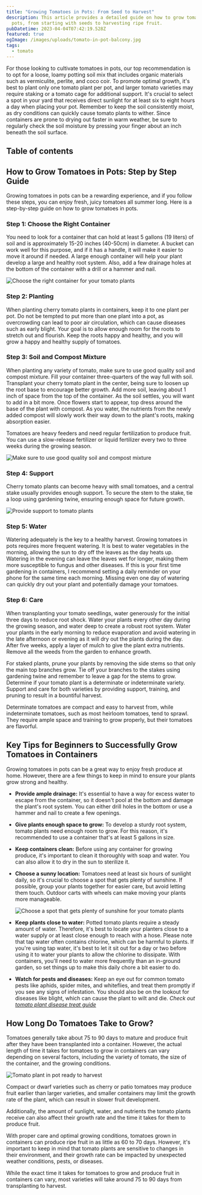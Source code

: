 ```yaml
---
title: "Growing Tomatoes in Pots: From Seed to Harvest"
description: This article provides a detailed guide on how to grow tomatoes in
  pots, from starting with seeds to harvesting ripe fruit.
pubDatetime: 2023-04-04T07:42:19.528Z
featured: true
ogImage: /images/uploads/tomato-in-pot-balcony.jpg
tags:
  - tomato
---
```

For those looking to cultivate tomatoes in pots, our top recommendation is to opt for a loose, loamy potting soil mix that includes organic materials such as vermiculite, perlite, and coco coir. To promote optimal growth, it's best to plant only one tomato plant per pot, and larger tomato varieties may require staking or a tomato cage for additional support. It's crucial to select a spot in your yard that receives direct sunlight for at least six to eight hours a day when placing your pot. Remember to keep the soil consistently moist, as dry conditions can quickly cause tomato plants to wither. Since containers are prone to drying out faster in warm weather, be sure to regularly check the soil moisture by pressing your finger about an inch beneath the soil surface.

## Table of contents

## Hоw to Grow Tomatoes іn Pоtѕ: Step by Step Guide

Growing tomatoes in pots can be a rewarding experience, and if you follow these steps, you can enjoy fresh, juicy tomatoes all summer long. Here is a step-by-step guide on how to grow tomatoes in pots.

### **Step 1: Choose the Right Container**

You need to look for a container that can hold at least 5 gallons (19 liters) of soil and is approximately 15-20 inches (40-50cm) in diameter. A bucket can work well for this purpose, and if it has a handle, it will make it easier to move it around if needed. A large enough container will help your plant develop a large and healthy root system. Also, add a few drainage holes at the bottom of the container with a drill or a hammer and nail.

![Choose the right container for your tomato plants](/images/uploads/transplanting-tomato-seedling-to-larger-pot.jpg "Choose the right container for your tomato plants")

### Step 2: Planting

When planting cherry tomato plants in containers, keep it to one plant per pot. Do not be tempted to put more than one plant into a pot, as overcrowding can lead to poor air circulation, which can cause diseases such as early blight. Your goal is to allow enough room for the roots to stretch out and flourish. Keep the roots happy and healthy, and you will grow a happy and healthy supply of tomatoes.

### Step 3: Soil and Compost Mixture

When planting any variety of tomato, make sure to use good quality soil and compost mixture. Fill your container three-quarters of the way full with soil. Transplant your cherry tomato plant in the center, being sure to loosen up the root base to encourage better growth. Add more soil, leaving about 1 inch of space from the top of the container. As the soil settles, you will want to add in a bit more. Once flowers start to appear, top dress around the base of the plant with compost. As you water, the nutrients from the newly added compost will slowly work their way down to the plant's roots, making absorption easier.

Tomatoes are heavy feeders and need regular fertilization to produce fruit. You can use a slow-release fertilizer or liquid fertilizer every two to three weeks during the growing season.

![Make sure to use good quality soil and compost mixture](/images/uploads/potting-soil-1-.jpg "Make sure to use good quality soil and compost mixture")

### Step 4: Support

Cherry tomato plants can become heavy with small tomatoes, and a central stake usually provides enough support. To secure the stem to the stake, tie a loop using gardening twine, ensuring enough space for future growth.

![Provide support to tomato plants](/images/uploads/providing-support-to-tomato-plants-in-pots.jpg "Provide support to tomato plants")

### Step 5: Water

Watering adequately is the key to a healthy harvest. Growing tomatoes in pots requires more frequent watering. It is best to water vegetables in the morning, allowing the sun to dry off the leaves as the day heats up. Watering in the evening can leave the leaves wet for longer, making them more susceptible to fungus and other diseases. If this is your first time gardening in containers, I recommend setting a daily reminder on your phone for the same time each morning. Missing even one day of watering can quickly dry out your plant and potentially damage your tomatoes.

### S﻿tep 6: Care

When transplanting your tomato seedlings, water generously for the initial three days to reduce root shock. Water your plants every other day during the growing season, and water deep to create a robust root system. Water your plants in the early morning to reduce evaporation and avoid watering in the late afternoon or evening as it will dry out the plants during the day. After five weeks, apply a layer of mulch to give the plant extra nutrients. Remove all the weeds from the garden to enhance growth.

For staked plants, prune your plants by removing the side stems so that only the main top branches grow. Tie off your branches to the stakes using gardening twine and remember to leave a gap for the stems to grow. Determine if your tomato plant is a determinate or indeterminate variety. Support and care for both varieties by providing support, training, and pruning to result in a bountiful harvest.

Determinate tomatoes are compact and easy to harvest from, while indeterminate tomatoes, such as most heirloom tomatoes, tend to sprawl. They require ample space and training to grow properly, but their tomatoes are flavorful.

## Key Tips for Beginners to Successfully Grow Tomatoes in Containers

Growing tomatoes in pots can be a great way to enjoy fresh produce at home. However, there are a few things to keep in mind to ensure your plants grow strong and healthy.

* **Provide ample drainage:** It's essential to have a way for excess water to escape from the container, so it doesn't pool at the bottom and damage the plant's root system. You can either drill holes in the bottom or use a hammer and nail to create a few openings.
* **Give plants enough space to grow:** To develop a sturdy root system, tomato plants need enough room to grow. For this reason, it's recommended to use a container that's at least 5 gallons in size.
* **Keep containers clean:** Before using any container for growing produce, it's important to clean it thoroughly with soap and water. You can also allow it to dry in the sun to sterilize it.
* **Choose a sunny location:** Tomatoes need at least six hours of sunlight daily, so it's crucial to choose a spot that gets plenty of sunshine. If possible, group your plants together for easier care, but avoid letting them touch. Outdoor carts with wheels can make moving your plants more manageable.

  ![Choose a spot that gets plenty of sunshine for your tomato plants](/images/uploads/tomato-in-pot-balcony.jpg "Choose a spot that gets plenty of sunshine for your tomato plants")
* **Keep plants close to water:** Potted tomato plants require a steady amount of water. Therefore, it's best to locate your planters close to a water supply or at least close enough to reach with a hose. Please note that tap water often contains chlorine, which can be harmful to plants. If you're using tap water, it's best to let it sit out for a day or two before using it to water your plants to allow the chlorine to dissipate. With containers, you'll need to water more frequently than an in-ground garden, so set things up to make this daily chore a bit easier to do.
* **Watch for pests and diseases:** Keep an eye out for common tomato pests like aphids, spider mites, and whiteflies, and treat them promptly if you see any signs of infestation. You should also be on the lookout for diseases like blight, which can cause the plant to wilt and die. *Check out [tomato plant disease treat guide](https://urbangardener.wiki/posts/common-tomato-plant-diseases-symptoms-prevention-and-treatment-tips/)*

## How Long Do Tomatoes Take to Grow?

Tomatoes generally take about 75 to 90 days to mature and produce fruit after they have been transplanted into a container. However, the actual length of time it takes for tomatoes to grow in containers can vary depending on several factors, including the variety of tomato, the size of the container, and the growing conditions.

![Tomato plant in pot ready to harvest](/images/uploads/tomato-in-pot-balcony.jpg "Tomato plant in pot ready to harvest")

Compact or dwarf varieties such as cherry or patio tomatoes may produce fruit earlier than larger varieties, and smaller containers may limit the growth rate of the plant, which can result in slower fruit development.

Additionally, the amount of sunlight, water, and nutrients the tomato plants receive can also affect their growth rate and the time it takes for them to produce fruit.

With proper care and optimal growing conditions, tomatoes grown in containers can produce ripe fruit in as little as 60 to 70 days. However, it's important to keep in mind that tomato plants are sensitive to changes in their environment, and their growth rate can be impacted by unexpected weather conditions, pests, or diseases.

While the exact time it takes for tomatoes to grow and produce fruit in containers can vary, most varieties will take around 75 to 90 days from transplanting to harvest.